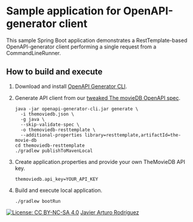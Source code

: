 # Sample application for OpenAPI-generator client

This sample Spring Boot application demonstrates a RestTemplate-based OpenAPI-generator client 
performing a single request from a CommandLineRunner.   

## How to build and execute

1. Download and install [OpenAPI Generator CLI](https://github.com/OpenAPITools/openapi-generator-cli).

2. Generate API client from our [tweaked The movieDB OpenAPI spec](themoviedb.json).

    ```shell
    java -jar openapi-generator-cli.jar generate \
      -i themoviedb.json \
      -g java \
      --skip-validate-spec \
      -o themoviedb-resttemplate \
      --additional-properties library=resttemplate,artifactId=the-movie-db
    cd themoviedb-resttemplate
    ./gradlew publishToMavenLocal
    ```

3. Create application.properties and provide your own TheMovieDB API key.

    ```properties
    themoviedb.api_key=YOUR_API_KEY
    ```

4. Build and execute local application.

    ```shell
    ./gradlew bootRun
    ```

[![License: CC BY-NC-SA 4.0](https://img.shields.io/badge/License-CC%20BY--NC--SA%204.0-lightgrey.svg)](https://creativecommons.org/licenses/by-nc-sa/4.0/) [Javier Arturo Rodríguez](https://github.com/codehead/)
